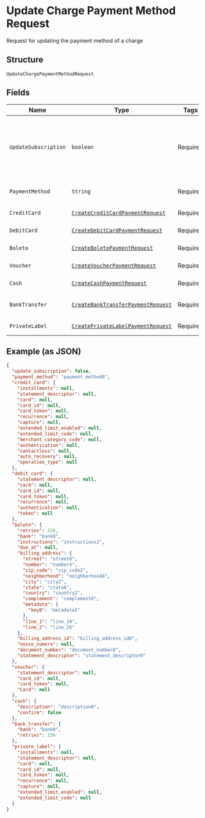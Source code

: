 
# Update Charge Payment Method Request

Request for updating the payment method of a charge

## Structure

`UpdateChargePaymentMethodRequest`

## Fields

| Name | Type | Tags | Description | Getter | Setter |
|  --- | --- | --- | --- | --- | --- |
| `UpdateSubscription` | `boolean` | Required | Indicates if the payment method from the subscription must also be updated | boolean getUpdateSubscription() | setUpdateSubscription(boolean updateSubscription) |
| `PaymentMethod` | `String` | Required | The new payment method | String getPaymentMethod() | setPaymentMethod(String paymentMethod) |
| `CreditCard` | [`CreateCreditCardPaymentRequest`](/doc/models/create-credit-card-payment-request.md) | Required | Credit card data | CreateCreditCardPaymentRequest getCreditCard() | setCreditCard(CreateCreditCardPaymentRequest creditCard) |
| `DebitCard` | [`CreateDebitCardPaymentRequest`](/doc/models/create-debit-card-payment-request.md) | Required | Debit card data | CreateDebitCardPaymentRequest getDebitCard() | setDebitCard(CreateDebitCardPaymentRequest debitCard) |
| `Boleto` | [`CreateBoletoPaymentRequest`](/doc/models/create-boleto-payment-request.md) | Required | Boleto data | CreateBoletoPaymentRequest getBoleto() | setBoleto(CreateBoletoPaymentRequest boleto) |
| `Voucher` | [`CreateVoucherPaymentRequest`](/doc/models/create-voucher-payment-request.md) | Required | Voucher data | CreateVoucherPaymentRequest getVoucher() | setVoucher(CreateVoucherPaymentRequest voucher) |
| `Cash` | [`CreateCashPaymentRequest`](/doc/models/create-cash-payment-request.md) | Required | Cash data | CreateCashPaymentRequest getCash() | setCash(CreateCashPaymentRequest cash) |
| `BankTransfer` | [`CreateBankTransferPaymentRequest`](/doc/models/create-bank-transfer-payment-request.md) | Required | Bank Transfer data | CreateBankTransferPaymentRequest getBankTransfer() | setBankTransfer(CreateBankTransferPaymentRequest bankTransfer) |
| `PrivateLabel` | [`CreatePrivateLabelPaymentRequest`](/doc/models/create-private-label-payment-request.md) | Required | - | CreatePrivateLabelPaymentRequest getPrivateLabel() | setPrivateLabel(CreatePrivateLabelPaymentRequest privateLabel) |

## Example (as JSON)

```json
{
  "update_subscription": false,
  "payment_method": "payment_method0",
  "credit_card": {
    "installments": null,
    "statement_descriptor": null,
    "card": null,
    "card_id": null,
    "card_token": null,
    "recurrence": null,
    "capture": null,
    "extended_limit_enabled": null,
    "extended_limit_code": null,
    "merchant_category_code": null,
    "authentication": null,
    "contactless": null,
    "auto_recovery": null,
    "operation_type": null
  },
  "debit_card": {
    "statement_descriptor": null,
    "card": null,
    "card_id": null,
    "card_token": null,
    "recurrence": null,
    "authentication": null,
    "token": null
  },
  "boleto": {
    "retries": 226,
    "bank": "bank8",
    "instructions": "instructions2",
    "due_at": null,
    "billing_address": {
      "street": "street8",
      "number": "number4",
      "zip_code": "zip_code2",
      "neighborhood": "neighborhood4",
      "city": "city2",
      "state": "state6",
      "country": "country2",
      "complement": "complement6",
      "metadata": {
        "key0": "metadata5"
      },
      "line_1": "line_18",
      "line_2": "line_26"
    },
    "billing_address_id": "billing_address_id6",
    "nosso_numero": null,
    "document_number": "document_number6",
    "statement_descriptor": "statement_descriptor0"
  },
  "voucher": {
    "statement_descriptor": null,
    "card_id": null,
    "card_token": null,
    "Card": null
  },
  "cash": {
    "description": "description0",
    "confirm": false
  },
  "bank_transfer": {
    "bank": "bank0",
    "retries": 236
  },
  "private_label": {
    "installments": null,
    "statement_descriptor": null,
    "card": null,
    "card_id": null,
    "card_token": null,
    "recurrence": null,
    "capture": null,
    "extended_limit_enabled": null,
    "extended_limit_code": null
  }
}
```

